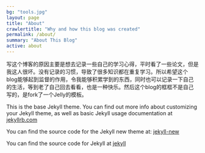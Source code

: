 ```yaml
---
bg: "tools.jpg"
layout: page
title: "About"
crawlertitle: "Why and how this blog was created"
permalink: /about/
summary: "About This Blog"
active: about
---
```

写这个博客的原因主要是想去记录一些自己的学习心得，平时看了一些论文，但是我这人很坏。没有记录的习惯，导致了很多知识都在重复学习。所以希望这个blog能够起到监督的作用，令我能够积累学到的东西，同时也可以记录一下自己的生活，等到老了自己回去看看，也是一种快乐。然后这个blog的框框不是自己写的，是fork了一个Jelly的模板。


This is the base Jekyll theme. You can find out more info about customizing your Jekyll theme, as well as basic Jekyll usage documentation at [jekyllrb.com](http://jekyllrb.com/)

You can find the source code for the Jekyll new theme at:
[jekyll-new](https://github.com/jglovier/jekyll-new)

You can find the source code for Jekyll at
[jekyll](https://github.com/jekyll/jekyll)

